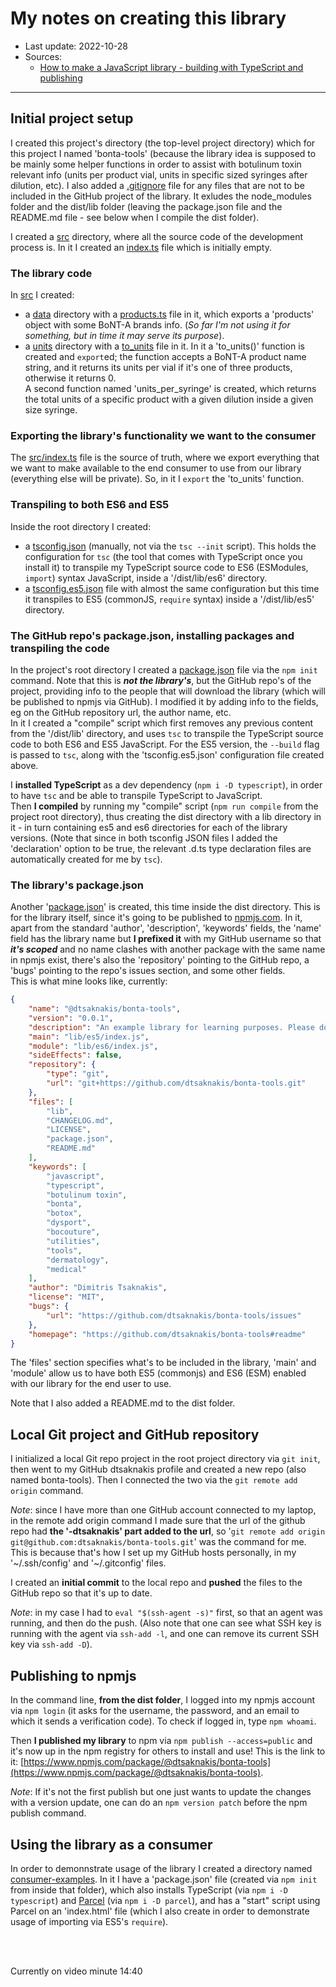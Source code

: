 # My notes on creating this library

- Last update: 2022-10-28
- Sources:
  - [How to make a JavaScript library - building with TypeScript and publishing](https://youtu.be/vRmLTZyq57U)

---

## Initial project setup

I created this project's directory (the top-level project directory) 
which for this project I named 'bonta-tools' (because the library idea 
is supposed to be mainly some helper functions in order to assist 
with botulinum toxin relevant info (units per product vial, units in 
specific sized syringes after dilution, etc).
I also added a [\.gitignore](../.gitignore) file for any files that are 
not to be included in the GitHub project of the library. It exludes the 
node_modules folder and the dist/lib folder (leaving the package.json 
file and the README.md file - see below when I compile the dist folder).  

I created a [src](../src) directory, where all the source code of the 
development process is. In it I created an [index.ts](../src/index.ts) 
file which is initially empty.  

### The library code

In [src](../src) I created:

- a [data](../src/data) directory with a 
  [products.ts](../src/data/products.ts) file in it, which exports a 
'products' object with some BoNT-A brands info. (*So far I'm not using 
  it for something, but in time it may serve its purpose*).
- a [units](../src/units) directory with a [to_units](../src/units/to_units.ts) 
  file in it. In it a 'to_units()' function is created and `export`ed; the function 
  accepts a BoNT-A product name string, and it returns its units per 
  vial if it's one of three products, otherwise it returns 0.  
  A second function named 'units_per_syringe' is created, which returns 
  the total units of a specific product with a given dilution inside a given 
  size syringe.

### Exporting the library's functionality we want to the consumer

The [src/index.ts](../src/index.ts) file is the source of truth, where we export 
everything that we want to make available to the end consumer to use 
from our library (everything else will be private). So, in it I `export` 
the 'to_units' function.  

### Transpiling to both ES6 and ES5

Inside the root directory I created:

- a [tsconfig.json](../tsconfig.json) (manually, not via the `tsc --init`
  script). This holds the configuration for `tsc` (the tool that comes 
  with TypeScript once you install it) to transpile my TypeScript source 
  code to ES6 (ESModules, `import`) syntax JavaScript, inside a 
  '/dist/lib/es6' directory.  
- a [tsconfig.es5.json](../tsconfig.es5.json) file with almost the same 
  configuration but this time it transpiles to ES5 (commonJS, `require` 
  syntax) inside a '/dist/lib/es5' directory.  

### The GitHub repo's package.json, installing packages and transpiling the code

In the project's root directory I created a [package.json](../package.json) 
file via the `npm init` command. Note that this is ***not the library's***, 
but the GitHub repo's of the project, providing info to the people that 
will download the library (which will be published to npmjs via GitHub). 
I modified it by adding info to the fields, eg on the GitHub repository 
url, the author name, etc.  
In it I created a "compile" script which first removes any previous 
content from the '/dist/lib' directory, and uses `tsc` to transpile the 
TypeScript source code to both ES6 and ES5 JavaScript. For the ES5 
version, the `--build` flag is passed to `tsc`, along with the 
'tsconfig.es5.json' configuration file created above.  

I **installed TypeScript** as a dev dependency (`npm i -D typescript`), 
in order to have `tsc` and be able to transpile TypeScript to JavaScript.  
Then **I compiled** by running my "compile" script (`npm run compile` 
from the project root directory), thus creating the dist directory with 
a lib directory in it - in turn containing es5 and es6 directories for 
each of the library versions. (Note that since in both tsconfig JSON 
files I added the 'declaration' option to be true, the relevant \.d\.ts 
type declaration files are automatically created for me by `tsc`).  

### The library's package.json

Another '[package.json](../dist/package.json)' is created, this time inside the dist directory. 
This is for the library itself, since it's going to be published to 
[npmjs.com](https://www.npmjs.com/). In it, apart from the standard 
'author', 'description', 'keywords' fields, the 'name' field has the 
library name but **I prefixed it** with my GitHub username so that ***it's 
scoped*** and no name clashes with another package with the same name 
in npmjs exist, there's also the 'repository' pointing to the GitHub 
repo, a 'bugs' pointing to the repo's issues section, and some other 
fields.  
This is what mine looks like, currently:  

```json
{
    "name": "@dtsaknakis/bonta-tools",
    "version": "0.0.1",
    "description": "An example library for learning purposes. Please do not install.",
    "main": "lib/es5/index.js",
    "module": "lib/es6/index.js",
    "sideEffects": false,
    "repository": {
        "type": "git",
        "url": "git+https://github.com/dtsaknakis/bonta-tools.git"
    },
    "files": [
        "lib",
        "CHANGELOG.md",
        "LICENSE",
        "package.json",
        "README.md"
    ],
    "keywords": [
        "javascript",
        "typescript",
        "botulinum toxin",
        "bonta",
        "botox",
        "dysport",
        "bocouture",
        "utilities",
        "tools",
        "dermatology",
        "medical"
    ],
    "author": "Dimitris Tsaknakis",
    "license": "MIT",
    "bugs": {
        "url": "https://github.com/dtsaknakis/bonta-tools/issues"
    },
    "homepage": "https://github.com/dtsaknakis/bonta-tools#readme"
}
```

The 'files' section specifies what's to be included in the library, 
'main' and 'module' allow us to have both ES5 (commonjs) and ES6 (ESM) 
enabled with our library for the end user to use.  

Note that I also added a README.md to the dist folder.  

## Local Git project and GitHub repository

I initialized a local Git repo project in the root project directory 
via `git init`, then went to my GitHub dtsaknakis profile and created 
a new repo (also named bonta-tools). Then I connected the two via the 
`git remote add origin` command.  

*Note*: since I have more than one GitHub account connected to my laptop, 
in the remote add origin command I made sure that the url of the github 
repo had **the '\-dtsaknakis' part added to the url**, so 
'`git remote add origin git@github.com:dtsaknakis/bonta-tools.git`' 
was the command for me. This is because that's how I set up my GitHub 
hosts personally, in my '\~/\.ssh/config' and '\~/\.gitconfig' files.  

I created an **initial commit** to the local repo and **pushed** the 
files to the GitHub repo so that it's up to date.  

*Note*: in my case I had to `eval "$(ssh-agent -s)"` first, so that 
an agent was running, and then do the push. (Also note that one can see 
what SSH key is running with the agent via `ssh-add -l`, and one can 
remove its current SSH key via `ssh-add -D`).  

## Publishing to npmjs

In the command line, **from the dist folder**, I logged into my npmjs 
account via `npm login` (it asks for the username, the password, and an 
email to which it sends a verification code). To check if logged in, 
type `npm whoami`.  

Then **I published my library** to npm via `npm publish --access=public` 
and it's now up in the npm registry for others to install and use! This 
is the link to it: [https://www.npmjs.com/package/@dtsaknakis/bonta-tools](https://www.npmjs.com/package/@dtsaknakis/bonta-tools).  

*Note*: If it's not the first publish but one just wants to update the changes 
with a version update, one can do an `npm version patch` before the 
npm publish command.  

## Using the library as a consumer

In order to demonnstrate usage of the library I created a directory 
named [consumer-examples](../consumer-examples/). In it I have a 
'package.json' file (created via `npm init` from inside that folder), 
which also installs TypeScript (via `npm i -D typescript`) and [Parcel](https://parceljs.org/) 
(via `npm i -D parcel`), and has a "start" script using Parcel on an 
'index.html' file (which I also create in order to demonstrate usage 
of importing via ES5's `require`).  


<br><br>

Currently on video minute 14:40


